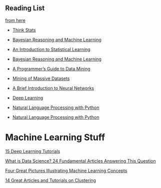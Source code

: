 <h2>Reading List</h2>

[from here](https://www.analyticsvidhya.com/blog/2018/02/10-free-must-read-machine-learning-e-books/)

- [Think Stats](http://www.greenteapress.com/thinkstats/)

- [Bayesian Reasoning and Machine Learning](http://web4.cs.ucl.ac.uk/staff/D.Barber/textbook/091117.pdf)

- [An Introduction to Statistical Learning](http://www-bcf.usc.edu/~gareth/ISL/)

- [Bayesian Reasoning and Machine Learning](http://www.cs.huji.ac.il/~shais/UnderstandingMachineLearning/index.html)

- [A Programmer’s Guide to Data Mining](http://guidetodatamining.com/)

- [Mining of Massive Datasets](http://infolab.stanford.edu/%7Eullman/mmds/book.pdf)

- [A Brief Introduction to Neural Networks](http://www.dkriesel.com/_media/science/neuronalenetze-en-zeta2-2col-dkrieselcom.pdf)

- [Deep Learning](http://www.deeplearningbook.org/)

- [Natural Language Processing with Python](https://www.researchgate.net/publication/220691633_Natural_Language_Processing_with_Python)

- [Natural Language Processing with Python](http://www.mlyearning.org/)



# Machine Learning Stuff

[15 Deep Learning Tutorials](https://www.datasciencecentral.com/profiles/blogs/15-deep-learning-tutorials)

[What is Data Science? 24 Fundamental Articles Answering This Question](https://www.datasciencecentral.com/profiles/blogs/20-articles-about-core-data-science)

[Four Great Pictures Illustrating Machine Learning Concepts](https://www.datasciencecentral.com/profiles/blogs/four-great-pictures-illustrating-machine-learning-concepts)

[
14 Great Articles and Tutorials on Clustering](https://www.datasciencecentral.com/profiles/blogs/14-great-articles-and-tutorials-on-clustering)
